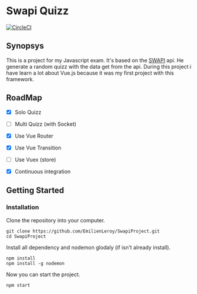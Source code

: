 # Swapi Quizz

[![CircleCI](https://circleci.com/gh/EmilienLeroy/SwapiProject.svg?style=svg)](https://circleci.com/gh/EmilienLeroy/SwapiProject)

## Synopsys

This is a project for my Javascript exam. It's based on the [SWAPI](https://swapi.co/) api. He generate a random quizz with the data get
from the api. During this project i have learn a lot about Vue.js because it was my first project with this framework. 

## RoadMap

- [x] Solo Quizz
- [ ] Multi Quizz (with Socket)
- [x] Use Vue Router 
- [x] Use Vue Transition
- [ ] Use Vuex (store)
- [x] Continuous integration


## Getting Started

### Installation

Clone the repository into your computer.
```
git clone https://github.com/EmilienLeroy/SwapiProject.git
cd SwapiProject
```

Install all dependency and nodemon glodaly (if isn't already install).
```
npm install
npm install -g nodemon 
```

Now you can start the project.
```
npm start
```
